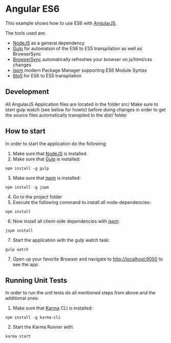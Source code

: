 # Angular ES6

This example shows how to use ES6 with [AngularJS](https://angularjs.org/).

The tools used are:
* [NodeJS](http://nodejs.org/) as a general dependency
* [Gulp](http://gulpjs.com/) for automation of the ES6 to ES5 transpilation as well as BrowserSync
* [BrowserSync](http://gulpjs.com/) automatically refreshes your browser on js/html/css changes
* [jspm](http://jspm.io/) modern Package Manager supporting ES6 Module Syntax
* [6to5](https://6to5.org/) for ES6 to ES5 transpilation

## Development
All AngularJS Application files are located in the folder src/
Make sure to start gulp watch (see below for howto) before doing changes in order to get
the source files automatically transpiled to the dist/ folder

## How to start

In order to start the application do the following:

1. Make sure that [NodeJS](http://nodejs.org/) is installed.
2. Make sure that [Gulp](http://gulpjs.com/) is installed:
  ```shell
  npm install -g gulp
  ```
3. Make sure that [jspm](http://jspm.io/) is installed:
  ```shell
  npm install -g jspm
  ```
4. Go to the project folder
5. Execute the following command to install all node-dependencies:
  ```shell
  npm install
  ```
6. Now install all client-side dependencies with [jspm](http://jspm.io/):
  ```shell
  jspm install
  ```
7. Start the application with the gulp watch task:
  ```shell
  gulp watch
  ```
7. Open up your favorite Browser and navigate to [http://localhost:9000](http://localhost:9000) to see the app.


## Running Unit Tests

In order to run the unit tests do all mentioned steps from above and the additional ones:

1. Make sure that [Karma](http://karma-runner.github.io/) CLI is installed:
  ```shell
  npm install -g karma-cli
  ```
2. Start the Karma Runner with:
  ```shell
  karma start
  ```
